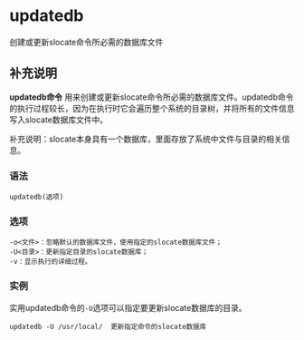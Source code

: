 updatedb
===

创建或更新slocate命令所必需的数据库文件

## 补充说明

**updatedb命令** 用来创建或更新slocate命令所必需的数据库文件。updatedb命令的执行过程较长，因为在执行时它会遍历整个系统的目录树，并将所有的文件信息写入slocate数据库文件中。

补充说明：slocate本身具有一个数据库，里面存放了系统中文件与目录的相关信息。

### 语法  

```shell
updatedb(选项)
```

### 选项  

```shell
-o<文件>：忽略默认的数据库文件，使用指定的slocate数据库文件；
-U<目录>：更新指定目录的slocate数据库；
-v：显示执行的详细过程。
```

### 实例  

实用updatedb命令的`-U`选项可以指定要更新slocate数据库的目录。

```shell
updatedb -U /usr/local/  更新指定命令的slocate数据库
```


<!-- Linux命令行搜索引擎：https://jaywcjlove.github.io/linux-command/ -->